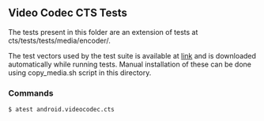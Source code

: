 ## Video Codec CTS Tests
The tests present in this folder are an extension of tests at cts/tests/tests/media/encoder/.

The test vectors used by the test suite is available at [link](https://dl.google.com/android/xts/cts/tests/videocodec/CtsVideoCodecTestCases-2.1.zip) and is downloaded automatically while running tests. Manual installation of these can be done using copy_media.sh script in this directory.

### Commands
```sh
$ atest android.videocodec.cts
```
